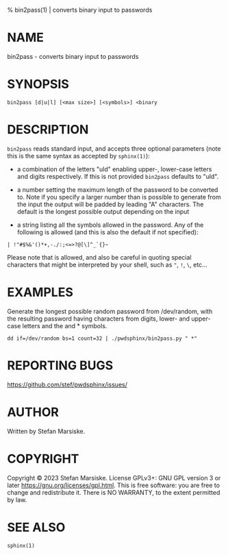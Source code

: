 % bin2pass(1) | converts binary input to passwords

# NAME

bin2pass - converts binary input to passwords

# SYNOPSIS

```
bin2pass [d|u|l] [<max size>] [<symbols>] <binary
```

# DESCRIPTION

`bin2pass` reads standard input, and accepts three optional parameters (note
this is the same syntax as accepted by `sphinx(1)`):

 - a combination of the letters "uld" enabling upper-, lower-case letters and
   digits respectively. If this is not provided `bin2pass` defaults to "uld".

 - a number setting the maximum length of the password to be converted to. Note
   if you specify a larger number than is possible to generate from the input the
   output will be padded by leading "A" characters. The default is the longest
   possible output depending on the input

 - a string listing all the symbols allowed in the password. Any of the
   following is allowed (and this is also the default if not specified):

```
| !"#$%&'()*+,-./:;<=>?@[\]^_`{}~
```

Please note that <space> is allowed, and also be careful in quoting special
characters that might be interpreted by your shell, such as `"`, `!`, `\`,
etc...

# EXAMPLES

Generate the longest possible random password from /dev/random, with the
resulting password having characters from digits, lower- and upper-case letters
and the <space> and * symbols.

```
dd if=/dev/random bs=1 count=32 | ./pwdsphinx/bin2pass.py " *"
```

# REPORTING BUGS

https://github.com/stef/pwdsphinx/issues/

# AUTHOR

Written by Stefan Marsiske.

# COPYRIGHT

Copyright © 2023 Stefan Marsiske.  License GPLv3+: GNU GPL version 3 or later <https://gnu.org/licenses/gpl.html>.
This is free software: you are free to change and redistribute it.  There is NO WARRANTY, to the extent permitted by law.

# SEE ALSO

`sphinx(1)` 
